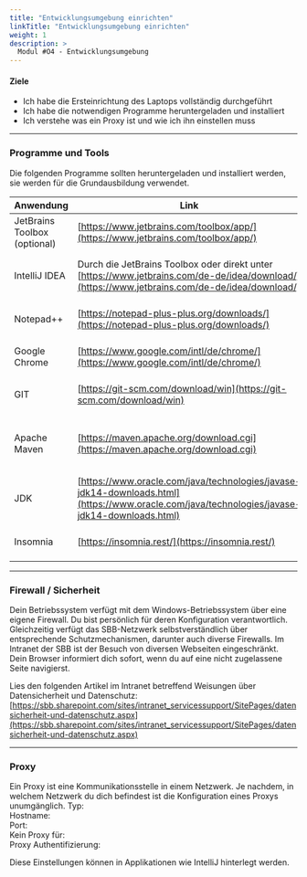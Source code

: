 ```yaml
---
title: "Entwicklungsumgebung einrichten"
linkTitle: "Entwicklungsumgebung einrichten"
weight: 1
description: >
  Modul #O4 - Entwicklungsumgebung
---
```


#### Ziele
* Ich habe die Ersteinrichtung des Laptops vollständig durchgeführt
* Ich habe die notwendigen Programme heruntergeladen und installiert
* Ich verstehe was ein Proxy ist und wie ich ihn einstellen muss

---

### Programme und Tools

Die folgenden Programme sollten heruntergeladen und installiert werden, sie werden für die Grundausbildung verwendet.

| Anwendung                    | Link                                                                                                                                           | Zweck                                                                                         |
|------------------------------|------------------------------------------------------------------------------------------------------------------------------------------------|-----------------------------------------------------------------------------------------------|
| JetBrains Toolbox (optional) | [https://www.jetbrains.com/toolbox/app/](https://www.jetbrains.com/toolbox/app/)                                                               | Management für Entwicklungsumgebungen                                                         |
| IntelliJ IDEA                | Durch die JetBrains Toolbox oder direkt unter [https://www.jetbrains.com/de-de/idea/download/](https://www.jetbrains.com/de-de/idea/download/) | Entwicklungsumgebung, beim Starten den Lizenzserver eintragen: http://intellij-license.sbb.ch |
| Notepad++                    | [https://notepad-plus-plus.org/downloads/](https://notepad-plus-plus.org/downloads/)                                                           | Erweiterter Texteditor mit vielen nützlichen Funktionen                                       |
| Google Chrome                | [https://www.google.com/intl/de/chrome/](https://www.google.com/intl/de/chrome/)                                                               | Web-Browser von Google mit sehr guten Entwickler-Funktionen                                   |
| GIT                          | [https://git-scm.com/download/win](https://git-scm.com/download/win)                                                                           | Zugriff auf das Versionsverwaltungssystem GIT                                                 |
| Apache Maven                 | [https://maven.apache.org/download.cgi](https://maven.apache.org/download.cgi)                                                                 | Build Management Tool von Apache, beim Herunterladen das Binary auswählen (nicht die Source)  |
| JDK                          | [https://www.oracle.com/java/technologies/javase-jdk14-downloads.html](https://www.oracle.com/java/technologies/javase-jdk14-downloads.html)   | Java Development Kit zur Herstellung von Java-Anwendungen                                     |
| Insomnia                     | [https://insomnia.rest/](https://insomnia.rest/)                                                                                               | Anwendung zum Absetzen von Requests an REST-Schnittstellen                                    |

---


### Firewall / Sicherheit

Dein Betriebssystem verfügt mit dem Windows-Betriebssystem über eine eigene Firewall. Du bist persönlich für deren Konfiguration verantwortlich.
Gleichzeitig verfügt das SBB-Netzwerk selbstverständlich über entsprechende Schutzmechanismen, darunter auch diverse Firewalls.
Im Intranet der SBB ist der Besuch von diversen Webseiten eingeschränkt. Dein Browser informiert dich sofort, wenn du auf eine nicht zugelassene Seite navigierst.

Lies den folgenden Artikel im Intranet betreffend Weisungen über Datensicherheit und Datenschutz: [https://sbb.sharepoint.com/sites/intranet_servicessupport/SitePages/datensicherheit-und-datenschutz.aspx](https://sbb.sharepoint.com/sites/intranet_servicessupport/SitePages/datensicherheit-und-datenschutz.aspx)

---

### Proxy

Ein Proxy ist eine Kommunikationsstelle in einem Netzwerk. Je nachdem, in welchem Netzwerk du dich befindest ist die Konfiguration eines Proxys unumgänglich.
Typ: <br>
Hostname: <br>
Port: <br>
Kein Proxy für: <br>
Proxy Authentifizierung: 

Diese Einstellungen können in Applikationen wie IntelliJ hinterlegt werden.
